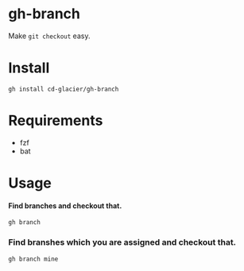 # gh-branch

Make `git checkout` easy.

# Install

```
gh install cd-glacier/gh-branch
```

# Requirements

- fzf
- bat

# Usage

#### Find branches and checkout that.

```
gh branch
```

### Find branshes which you are assigned and checkout that.


```
gh branch mine
```

